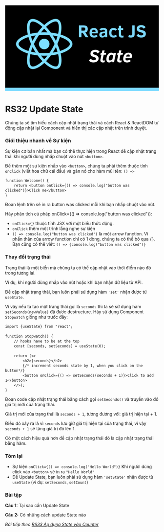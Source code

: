 ![Create-HTML-1](images/state.png) 

# RS32 Update State

Chúng ta sẽ tìm hiểu cách cập nhật trạng thái và cách React & ReactDOM tự động cập nhật lại Component và hiển thị các cập nhật trên trình duyệt.

### Giới thiệu nhanh về Sự kiện

Sự kiện cơ bản nhất mà bạn có thể thực hiện trong React để cập nhật trạng thái khi người dùng nhấp chuột vào nút `<button>`.

Để thêm một sự kiện nhấp vào `<button>`, chúng ta phải thêm thuộc tính `onClick` (viết hoa chữ cái đầu) và gán nó cho hàm mũi tên: `() =>`

```
function Welcome() {
    return <button onClick={() => console.log("button was clicked")}>Click me</button>
}
```

Đoạn lệnh trên sẽ in ra button was clicked mỗi khi bạn nhấp chuột vào nút.

Hãy phân tích cú pháp onClick={() => console.log("button was clicked")}:

- `onClick={}` thuộc tính JSX với một biểu thức động.
- `onClick` thêm một trình lắng nghe sự kiện
- `() => console.log("button was clicked")` là một arrow function. Vì phần thân của arrow function chỉ có 1 dòng, chúng ta có thể bỏ qua `{}`. Bạn cũng có thể viết: `() => {console.log("button was clicked")}`

### Thay đổi trạng thái

Trạng thái là một biến mà chúng ta có thể cập nhật vào thời điểm nào đó trong tương lai.

Ví dụ, khi người dùng nhấp vào nút hoặc khi bạn nhận dữ liệu từ API.

Để cập nhật trạng thái, bạn luôn phải sử dụng hàm `'set'` nhận được từ `useState`.

Vì vậy nếu ta tạo một trạng thái gọi là `seconds` thì ta sẽ sử dụng hàm `setSeconds(newValue)` đã được destructure. Hãy sử dụng Component `Stopwatch` giống như trước đây:

```
import {useState} from "react";

function Stopwatch() {
    // hooks have to be at the top
    const [seconds, setSeconds] = useState(0);

    return (<>
        <h2>{seconds}</h2>
        {/* increment seconds state by 1, when you click on the button*/}
        <button onClick={() => setSeconds(seconds + 1)}>Click to add 1</button>
    </>);
}
```

Đoạn code cập nhật trạng thái bằng cách gọi `setSeconds()` và truyền vào đó giá trị mới của trạng thái.

Giá trị mới của trạng thái là `seconds + 1`, tương đương với: giá trị hiện tại + 1.

Điều đó xảy ra là vì `seconds` lưu giữ giá trị hiện tại của trạng thái, vì vậy `seconds + 1` sẽ tăng giá trị đó lên 1.

Có một cách hiệu quả hơn để cập nhật trạng thái đó là cập nhật trạng thái bằng hàm.

### Tóm lại

- Sự kiện `onClick={() => console.log("Hello World")}` Khi người dùng click vào `<button>` sẽ in ra `"Hello World"`
- Để Update State, bạn luôn phải sử dụng hàm `'setState'` nhận được từ `useState` (ví dụ: `setSeconds`, `setCount`)

### Bài tập

**Câu 1:** Tại sao cần Update State

**Câu 2:** Có những cách update State nào

*Bài tiếp theo [RS33 Áp dụng State vào Counter](/lesson/session/session_033_state_counter.md)*